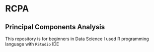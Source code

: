 # RCPA
## Principal Components Analysis
This repository is for beginners in Data Science
I used R programming language with `RStudio` IDE